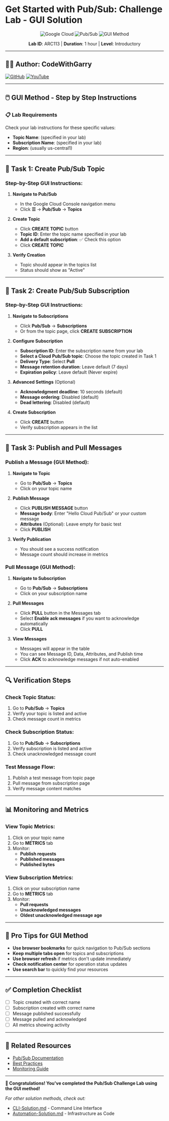 # Get Started with Pub/Sub: Challenge Lab - GUI Solution

<div align="center">

![Google Cloud](https://img.shields.io/badge/Google%20Cloud-4285F4?style=for-the-badge&logo=google-cloud&logoColor=white)
![Pub/Sub](https://img.shields.io/badge/Pub%2FSub-FF6B6B?style=for-the-badge&logo=google&logoColor=white)
![GUI Method](https://img.shields.io/badge/Method-GUI-34A853?style=for-the-badge&logo=google&logoColor=white)

**Lab ID**: ARC113 | **Duration**: 1 hour | **Level**: Introductory

</div>

---

## 👨‍💻 Author: CodeWithGarry

[![GitHub](https://img.shields.io/badge/GitHub-codewithgarry-181717?style=for-the-badge&logo=github)](https://github.com/codewithgarry)
[![YouTube](https://img.shields.io/badge/YouTube-Subscribe-FF0000?style=for-the-badge&logo=youtube)](https://youtube.com/@codewithgarry)

---

## 🖱️ GUI Method - Step by Step Instructions

### 📋 Lab Requirements
Check your lab instructions for these specific values:
- **Topic Name**: (specified in your lab)
- **Subscription Name**: (specified in your lab)
- **Region**: (usually us-central1)

---

## 🚀 Task 1: Create Pub/Sub Topic

### Step-by-Step GUI Instructions:

1. **Navigate to Pub/Sub**
   - In the Google Cloud Console navigation menu
   - Click **☰** → **Pub/Sub** → **Topics**

2. **Create Topic**
   - Click **CREATE TOPIC** button
   - **Topic ID**: Enter the topic name specified in your lab
   - **Add a default subscription**: ✅ Check this option
   - Click **CREATE TOPIC**

3. **Verify Creation**
   - Topic should appear in the topics list
   - Status should show as "Active"

---

## 🚀 Task 2: Create Pub/Sub Subscription

### Step-by-Step GUI Instructions:

1. **Navigate to Subscriptions**
   - Click **Pub/Sub** → **Subscriptions**
   - Or from the topic page, click **CREATE SUBSCRIPTION**

2. **Configure Subscription**
   - **Subscription ID**: Enter the subscription name from your lab
   - **Select a Cloud Pub/Sub topic**: Choose the topic created in Task 1
   - **Delivery Type**: Select **Pull**
   - **Message retention duration**: Leave default (7 days)
   - **Expiration policy**: Leave default (Never expire)

3. **Advanced Settings** (Optional)
   - **Acknowledgment deadline**: 10 seconds (default)
   - **Message ordering**: Disabled (default)
   - **Dead lettering**: Disabled (default)

4. **Create Subscription**
   - Click **CREATE** button
   - Verify subscription appears in the list

---

## 🚀 Task 3: Publish and Pull Messages

### Publish a Message (GUI Method):

1. **Navigate to Topic**
   - Go to **Pub/Sub** → **Topics**
   - Click on your topic name

2. **Publish Message**
   - Click **PUBLISH MESSAGE** button
   - **Message body**: Enter "Hello Cloud Pub/Sub" or your custom message
   - **Attributes** (Optional): Leave empty for basic test
   - Click **PUBLISH**

3. **Verify Publication**
   - You should see a success notification
   - Message count should increase in metrics

### Pull Message (GUI Method):

1. **Navigate to Subscription**
   - Go to **Pub/Sub** → **Subscriptions**
   - Click on your subscription name

2. **Pull Messages**
   - Click **PULL** button in the Messages tab
   - Select **Enable ack messages** if you want to acknowledge automatically
   - Click **PULL**

3. **View Messages**
   - Messages will appear in the table
   - You can see Message ID, Data, Attributes, and Publish time
   - Click **ACK** to acknowledge messages if not auto-enabled

---

## 🔍 Verification Steps

### Check Topic Status:
1. Go to **Pub/Sub** → **Topics**
2. Verify your topic is listed and active
3. Check message count in metrics

### Check Subscription Status:
1. Go to **Pub/Sub** → **Subscriptions**
2. Verify subscription is listed and active
3. Check unacknowledged message count

### Test Message Flow:
1. Publish a test message from topic page
2. Pull message from subscription page
3. Verify message content matches

---

## 📊 Monitoring and Metrics

### View Topic Metrics:
1. Click on your topic name
2. Go to **METRICS** tab
3. Monitor:
   - **Publish requests**
   - **Published messages**
   - **Published bytes**

### View Subscription Metrics:
1. Click on your subscription name
2. Go to **METRICS** tab
3. Monitor:
   - **Pull requests**
   - **Unacknowledged messages**
   - **Oldest unacknowledged message age**

---

## 🎯 Pro Tips for GUI Method

- **Use browser bookmarks** for quick navigation to Pub/Sub sections
- **Keep multiple tabs open** for topics and subscriptions
- **Use browser refresh** if metrics don't update immediately
- **Check notification center** for operation status updates
- **Use search bar** to quickly find your resources

---

## ✅ Completion Checklist

- [ ] Topic created with correct name
- [ ] Subscription created with correct name
- [ ] Message published successfully
- [ ] Message pulled and acknowledged
- [ ] All metrics showing activity

---

## 🔗 Related Resources

- [Pub/Sub Documentation](https://cloud.google.com/pubsub/docs)
- [Best Practices](https://cloud.google.com/pubsub/docs/best-practices)
- [Monitoring Guide](https://cloud.google.com/pubsub/docs/monitoring)

---

**🎉 Congratulations! You've completed the Pub/Sub Challenge Lab using the GUI method!**

*For other solution methods, check out:*
- [CLI-Solution.md](./CLI-Solution.md) - Command Line Interface
- [Automation-Solution.md](./Automation-Solution.md) - Infrastructure as Code
